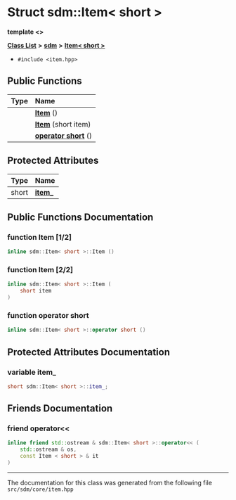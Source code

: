 
<NavBar active_item_id="2"/>

# Struct sdm::Item&lt; short &gt;

**template &lt;&gt;**


[**Class List**](annotated.md) **>** [**sdm**](namespacesdm.md) **>** [**Item&lt; short &gt;**](structsdm_1_1Item_3_01short_01_4.md)





* `#include <item.hpp>`















## Public Functions

| Type | Name |
| ---: | :--- |
|   | [**Item**](structsdm_1_1Item_3_01short_01_4.md#function-item-1-2) () <br> |
|   | [**Item**](structsdm_1_1Item_3_01short_01_4.md#function-item-2-2) (short item) <br> |
|   | [**operator short**](structsdm_1_1Item_3_01short_01_4.md#function-operator-short) () <br> |




## Protected Attributes

| Type | Name |
| ---: | :--- |
|  short | [**item\_**](structsdm_1_1Item_3_01short_01_4.md#variable-item-)  <br> |




## Public Functions Documentation


### function Item [1/2]


```cpp
inline sdm::Item< short >::Item () 
```



### function Item [2/2]


```cpp
inline sdm::Item< short >::Item (
    short item
) 
```



### function operator short 


```cpp
inline sdm::Item< short >::operator short () 
```


## Protected Attributes Documentation


### variable item\_ 


```cpp
short sdm::Item< short >::item_;
```

## Friends Documentation



### friend operator&lt;&lt; 


```cpp
inline friend std::ostream & sdm::Item< short >::operator<< (
    std::ostream & os,
    const Item < short > & it
) 
```



------------------------------
The documentation for this class was generated from the following file `src/sdm/core/item.hpp`